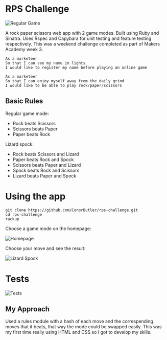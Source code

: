 # RPS Challenge

![Regular Game](https://i.gyazo.com/50f092bf7f19c1ea308ee70188babbfe.png)

A rock paper scissors web app with 2 game modes. Built using Ruby and Sinatra. Uses Rspec and Capybara for unit testing and feature testing respectively. This was a weekend challenge completed as part of Makers Academy week 3.

```
As a marketeer
So that I can see my name in lights
I would like to register my name before playing an online game

As a marketeer
So that I can enjoy myself away from the daily grind
I would like to be able to play rock/paper/scissors
```

## Basic Rules

Regular game mode:

- Rock beats Scissors
- Scissors beats Paper
- Paper beats Rock

Lizard spock:

- Rock beats Scissors and Lizard
- Paper beats Rock and Spock
- Scissors beats Paper and Lizard
- Spock beats Rock and Scissors
- Lizard beats Paper and Spock

# Using the app

```
git clone https://github.com/ConorButler/rps-challenge.git
cd rps-challenge
rackup
```

Choose a game mode on the homepage:

![Homepage](https://i.gyazo.com/e35dfaa190611e98309e3f627f1a7584.png)

Choose your move and see the result:

![Lizard Spock](https://i.gyazo.com/73c8b0d25f005c6fdc3dfeead4be530d.png)

# Tests

![Tests](https://i.gyazo.com/4dd8706978ef738c18135c6ae70e45b8.png)

## My Approach

Used a rules module with a hash of each move and the correspending moves that it beats, that way the mode could be swapped easily. This was my first time really using HTML and CSS so I got to develop my skills.
